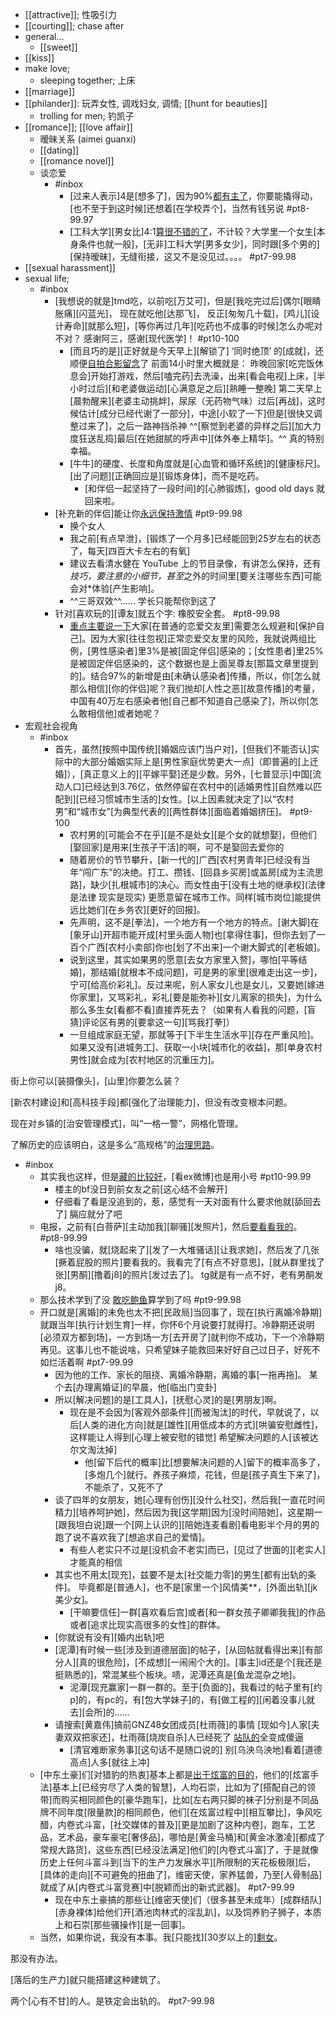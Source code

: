 - [[attractive]]; 性吸引力
- [[courting]]; chase after
- general...
    - [[sweet]]
- [[kiss]]
- make love;
    - sleeping together; 上床
- [[marriage]]
- [[philander]]: 玩弄女性, 调戏妇女, 调情; [[hunt for beauties]]
    - trolling for men; 钓凯子
- [[romance]]; [[love affair]]
    - 暧昧关系 (aimei guanxi)
    - [[dating]]
    - [[romance novel]]
    - 谈恋爱
        - #inbox
            - [过来人表示]4是[想多了]，因为90%[都有主了](https://bbs.saraba1st.com/2b/thread-2023413-1-1.html)，你要能撬得动，[也不至于到这时候]还想着[在学校弄个]，当然有钱另说 #pt8-99.97
            - [工科大学][男女比]4:1[算很不错的了](https://www.zhihu.com/question/477310718/answer/2040450695)，不计较？大学里一个女生[本身条件也就一般]，[无非]工科大学[男多女少]，同时跟[多个男的][保持暧昧]，无缝衔接，这又不是没见过。。。。 #pt7-99.98
- [[sexual harassment]]
- sexual life; 
    - #inbox
        - [我想说的就是]tmd吃，以前吃[万艾可]，但是[我吃完过后]偶尔[眼睛胀痛][闪蓝光]，
现在就吃他[达那飞]，
反正[匆匆几十载]，[鸡儿][设计寿命][就那么短]，[等你再过几年][吃药也不成事的时候]怎么办呢对不对？
感谢阿三，感谢[现代医学]！ #pt10-100
            - [而且巧的是][正好就是今天早上][解锁了] ‘同时绝顶’ 的[成就]，还顺便[自拍合影留念](https://bbs.saraba1st.com/2b/thread-2000353-3-1.html)了
前面14小时里大概就是：
昨晚回家[吃完饭休息会]开始打游戏，然后[嗑完药]去洗澡，出来[看会电视]上床，[半小时过后][和老婆做运动][心满意足之后][熟睡一整晚]
第二天早上[晨勃醒来][老婆主动挑衅]，尿尿（无药物气味）过后[再战]，这时候估计[成分已经代谢了一部分]，中途[小软了一下]但是[很快又调整过来了]，之后一路神挡杀神
^^[察觉到老婆的异样之后][加大力度狂送乱捣]最后[在她甜腻的呼声中][体外奉上精华]。^^
真的特别幸福。
            - [牛牛]的硬度、长度和角度就是[心血管和循环系统]的[健康标尺]。[出了问题][正确回应是][锻炼身体]，而不是吃药。
                - [和伴侣一起坚持了一段时间]的[心肺锻炼]，good old days 就回来啦。
        - [补充新的伴侣]能让你[永远保持激情](https://bbs.saraba1st.com/2b/thread-2020413-2-1.html) #pt9-99.98
            - 换个女人
            - 我之前[有点早泄]，[锻炼了一个月多]已经能回到25岁左右的状态了，每天[四百大卡左右的有氧]
            - 建议去看清水健在 YouTube 上的节目录像，有讲怎么保持，还有*技巧，要注意的小细节，甚至*之外的时间里[要关注哪些东西]可能会对*体验[产生影响]。
            - ^^三哥双效^^…… 学长只能帮你到这了 
        - 针对[喜欢玩的][谭友]就五个字: 橡胶安全套。 #pt8-99.98
            - [重点主要说一下](https://bbs.saraba1st.com/2b/forum.php?mod=viewthread&tid=2014600)大家[在普通的恋爱交友里]需要怎么规避和[保护自己]。因为大家[往往忽视]正常恋爱交友里的风险，我就说两组比例，[男性感染者]里3%是被[固定伴侣]感染的；[女性患者]里25%是被固定伴侣感染的，这个数据也是上面吴尊友[那篇文章里提到的]。结合97%的新增是由[未确认感染者]传播，所以，你[怎么就那么相信][你的伴侣]呢？我们抛却[人性之恶][故意传播]的考量，中国有40万左右感染者他[自己都不知道自己感染了]，所以你[怎么敢相信他]或者她呢？
- 宏观社会视角
    - #inbox
        - 首先，虽然[按照中国传统][婚姻应该门当户对]，[但我们不能否认]实际中的大部分婚姻实际上是[男性家庭优势更大一点]（即普遍的[上迁婚]），[真正意义上的][平嫁平娶]还是少数。另外，[七普显示]中国[流动人口]已经达到3.76亿，依然停留在农村中的[适婚男性][自然难以匹配到][已经习惯城市生活的]女性。[以上因素就决定了]以“农村男”和“城市女”[为典型代表的][两性群体][面临着婚姻挤压]。 #pt9-100
            - 农村男的[可能会不在乎][是不是处女][是个女的就想娶]，但他们[娶回家]是用来[生孩子干活]的啊，可不是娶回去爱你的
            - 随着房价的节节攀升，[新一代的]广西[农村男青年]已经没有当年“闯广东”的决绝。打工、攒钱、[回县乡买房]或盖房[成为主流思路]，缺少[扎根城市]的决心。而女性由于[没有土地的继承权](法律是法律 现实是现实) 更愿意留在城市工作。同样[城市岗位]能提供远比她们[在乡务农][更好的回报]。
            - 先声明，这不是[拳法]，一个地方有一个地方的特点。[谢大脚]在[象牙山]开超市能开成[村里头面人物]也[拿得住事]，但你去划了一百个广西[农村小卖部]你也[划了不出来]一个谢大脚式的[老板娘]。
            - 说到这里，其实如果男的愿意[去女方家里入赘]，哪怕[平等结婚]，那结婚[就根本不成问题]，可是男的家里[很难走出这一步]，宁可[给高价彩礼]。反过来呢，别人家女儿也是女儿，又要她[嫁进你家里]，又骂彩礼，彩礼[要是能弥补][女儿离家的损失]，为什么那么多生女[看都不看]直接弄死去？（如果有人看我的问题，[盲猜]评论区有男的[要拿这一句][骂我打拳]）
            - 一旦组成家庭无望，那就等于[下半生生活水平][存在严重风险]。如果又没有[进城务工]、获取一小块[城市化的收益]，那[单身农村男性]就会成为[农村地区的沉重压力]。

街上你可以[装摄像头]，[山里]你要怎么装？

[新农村建设]和[高科技手段]都[强化了治理能力]，但没有改变根本问题。

现在对乡镇的[治安管理模式]，叫“一格一警”，网格化管理。

了解历史的应该明白，这是多么“高规格”的[治理思路](https://www.zhihu.com/question/487602698/answer/2131139754)。
- #inbox
    - 其实我也这样，但是[藏的比较好](https://bbs.saraba1st.com/2b/thread-1998751-6-1.html)，[看ex微博]也是用小号 #pt10-99.99
        - 楼主的bf没日到前女友之前[这心结不会解开]
        - 仔细看了看是没追到的，惹，感觉有一天对面有什么要求他就[舔回去了]
膈应就分了吧
    - 电报，之前有[白菩萨][主动加我][聊骚][发照片]，然后[要看看我的](https://bbs.saraba1st.com/2b/thread-2005509-1-1.html)。 #pt8-99.99
        - 啥也没骗，就[烧起来了][发了一大堆骚话][让我求她]，然后发了几张[撅着屁股的照片]要看我的。我看完了[有点不好意思]，[就从群里找了张][男酮][撸着j8]的照片[发过去了]。
tg就是有一点不好，老有男酮发j8。
    - 那么技术学到了没
[敢吃鲍鱼](https://bbs.saraba1st.com/2b/forum.php?mod=viewthread&tid=1998514&extra=page%3D1%26filter%3Dtypeid%26typeid%3D139&page=2)算学到了吗 #pt9-99.98
    - 开口就是[离婚]的未免也太不把[民政局]当回事了，现在[执行离婚冷静期]就跟当年[执行计划生育]一样，你怀6个月说要打就得打。冷静期还说明[必须双方都到场]，一方到场一方[去开房了]就判你不成功，下一个冷静期再见。这事儿也不能说啥，只希望妹子能救回来好好自己过日子，好死不如烂活着啊 #pt7-99.99
        - 因为他的工作、家长的阻挠、离婚冷静期，离婚的事[一拖再拖]。
某个去[办理离婚证]的早晨，他[临出门变卦]
        - 所以[解决问题]的是[工具人]，[抚慰心灵]的是[男朋友]啊。
            - 现在是不会因为[客观外部条件][而被淘汰]的时代，早就说了，以后[人类的进化方向]就是[雄性][用低成本的方式][哄骗安慰雌性]，这样能让人得到[心理上被安慰的错觉]
希望解决问题的人[该被达尔文淘汰掉]
                - 他[留下后代的概率]比[想要解决问题的人]留下的概率高多了，[多炮几个]就行。养孩子麻烦，花钱，但是[孩子真生下来了]，不能杀了，又死不了
        - 谈了四年的女朋友，她[心理有创伤][没什么社交]，然后我[一直花时间精力][培养呵护她]，然后因为我[这学期]因为[没时间陪她]，这星期一[跟我坦白说]跟一个[网上认识的][陪她连麦看剧]看电影半个月的男的跑了说不喜欢我了[想追求自己的爱情]。
            - 有些人老实只不过是[没机会不老实]而已，[见过了世面的][老实人]才能真的相信
        - 其实也不用太[现充]，兹要不是太[社交能力零]的男生[都有出轨的条件]。
毕竟都是[普通人]，也不是[家里一个]风情美**，[外面出轨][jk美少女]。
            - [干嘛要信任]一群[喜欢看后宫]或者[和一群女孩子卿卿我我]的作品或者[追求比现实高很多的女性]的群体。
        - [你就说有没有][婚内出轨]吧
        - [泥潭]有时候一些[涉及到道德层面]的帖子，[从回帖就看得出来][有部分人][真的很危险]，[不成想][一闹闹个大的]。[事主]id还是个[我还是挺熟悉的]，常混某些个板块。啧，泥潭还真是[鱼龙混杂之地]。
            - 泥潭[现充赢家]一群一群的。至于[负面的]，我看过的帖子里有[约p]的，有pc的，有[包大学妹子]的，有[做工程的][闲着没事儿就去][会所]的……
        - 请搜索[黄嘉伟]搞前GNZ48女团成员[杜雨薇]的事情
[现如今]人家[夫妻双双把家还]，杜雨薇[烧炭自杀]人已经死了
[站队的](https://bbs.saraba1st.com/2b/thread-2000940-18-1.html)全变成傻逼
            - [清官难断家务事][这句话不是随口说的]
别[乌泱乌泱地]看着[道德高点]人多[就往上冲]
    - [中东土豪]们[对猎豹的热衷]基本上都是[出于炫富的目的](https://www.zhihu.com/question/476204385/answer/2035176182)，他们的[炫富手法]基本上[已经穷尽了人类的智慧]，人均石崇，比如为了[搭配自己的领带]而购买相同颜色的[豪华跑车]，比如[左右两只脚的袜子]分别是不同品牌不同年度[限量款]的相同颜色，他们[在炫富过程中][相互攀比]，争风吃醋，内卷式斗富，[社交媒体的普及][更是加剧了这种内卷]，跑车，工艺品，艺术品，豪车豪宅[奢侈品]，哪怕是[黄金马桶]和[黄金冰激凌][都成了常规大路货]，这些东西[已经没法满足]他们的[内卷式斗富]了，于是就像历史上任何斗富斗到[当下的生产力发展水平][所限制的天花板极限]后，[具体的走向][不可避免的扭曲了]，维密天使，家养猛兽，乃至[人骨制品]就成了从[内卷式斗富竞赛]中[脱颖而出的新式武器]。 #pt7-99.99
        - 现在中东土豪搞的那些让[维密天使]们（很多甚至未成年）[成群结队][赤身裸体]给他们开[酒池肉林式的淫乱趴]，以及饲养豹子狮子，本质上和石崇[那些骚操作][是一回事]。
    - 当然，如果你说，我没有本事。我[只能找][30岁以上的][剩女](https://www.zhihu.com/question/339787510/answer/2021964698)。

那没有办法。

[落后的生产力]就只能搭建这种建筑了。

两个[心有不甘]的人。是铁定会出轨的。 #pt7-99.98
